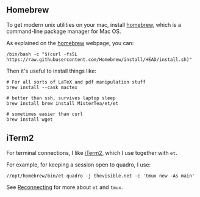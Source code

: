 ## Homebrew

To get modern unix utilities on your mac, install [homebrew](https://brew.sh/), which is a command-line package manager for Mac OS.

As explained on the [homebrew](https://brew.sh/) webpage, you can:

```
/bin/bash -c "$(curl -fsSL https://raw.githubusercontent.com/Homebrew/install/HEAD/install.sh)"
```

Then it's useful to install things like:

```
# For all sorts of LaTeX and pdf manipulation stuff
brew install --cask mactex

# better than ssh, survives laptop sleep
brew install brew install MisterTea/et/et

# sometimes easier than curl
brew install wget
```

## iTerm2

For terminal connections, I like [iTerm2](https://iterm2.com/), which I use together with `et`.

For example, for keeping a session open to quadro, I use:

```
//opt/homebrew/bin/et quadro -j thevisible.net -c 'tmux new -As main'
```

See [Reconnecting](Reconnecting-Automatically) for more about `et` and `tmux`.
